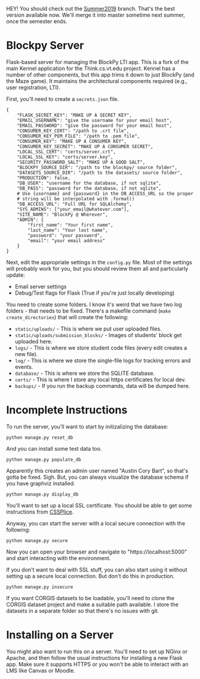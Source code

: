 HEY! You should check out the [Summer2019](https://github.com/blockpy-edu/blockpy-server/tree/Summer2019) branch. That's the best version available now. We'll merge it into master sometime next summer, once the semester ends.

# Blockpy Server 

Flask-based server for managing the BlockPy LTI app. This is a fork of the main Kennel application for the Think.cs.vt.edu project. Kennel has a number of other components, but this app trims it down to just BlockPy (and the Maze game). It maintains the architectural components required (e.g., user registration, LTI). 

First, you'll need to create a `secrets.json` file.

    {
        "FLASK_SECRET_KEY": "MAKE UP A SECRET KEY",
        "EMAIL_USERNAME": "give the username for your email host",
        "EMAIL_PASSWORD": "give the password for your email host",
        "CONSUMER_KEY_CERT": "/path to .crt file",
        "CONSUMER_KEY_PEM_FILE": "/path to .pem file",
        "CONSUMER_KEY": "MAKE UP A CONSUMER KEY",
        "CONSUMER_KEY_SECRET": "MAKE UP A CONSUMER SECRET",
        "LOCAL_SSL_CERT": "certs/server.crt",
        "LOCAL_SSL_KEY": "certs/server.key",
        "SECURITY_PASSWORD_SALT": "MAKE UP A GOOD SALT",
        "BLOCKPY_SOURCE_DIR": "/path to the blockpy/ source folder",
        "DATASETS_SOURCE_DIR": "/path to the datasets/ source folder",
        "PRODUCTION": false,
        "DB_USER": "username for the database, if not sqlite",
        "DB_PASS": "password for the database, if not sqlite",
        # Use {username} and {password} in the DB_ACCESS_URL so the proper
        # string will be interpolated with .format()
        "DB_ACCESS_URL": "Full URL for SQLAlchemy",
        "SYS_ADMINS": ["your_email@whatever.com"],
        "SITE_NAME": "BlockPy @ Wherever",
        "ADMIN": {
            "first_name": "Your first name",
            "last_name": "Your last name",
            "password": "your password",
            "email": "your email address"
        }
    }
    
Next, edit the appropriate settings in the `config.py` file. Most of the settings will probably work for you, but you should review them all and particularly update:

* Email server settings
* Debug/Test flags for Flask (True if you're just locally developing)
    
You need to create some folders. I know it's weird that we have two log folders - that needs to be fixed. There's a makefile command (`make create_directories`) that will create the following:
    
* `static/uploads/` - This is where we put user uploaded files.
* `static/uploads/submission_blocks/` - Images of students' block get uploaded here.
* `logs/` - This is where we store student code files (every edit creates a new file).
* `log/` - This is where we store the single-file logs for tracking errors and events.
* `database/` - This is where we store the SQLITE database.
* `certs/` - This is where I store any local https certificates for local dev.
* `backups/` - If you run the backup commands, data will be dumped here.

# Incomplete Instructions

To run the server, you'll want to start by initizalizing the database:

    python manage.py reset_db
    
And you can install some test data too.

    python manage.py populate_db
    
Apparently this creates an admin user named "Austin Cory Bart", so that's gotta be fixed. Sigh. But, you can always visualize the database schema if you have graphviz installed.

    python manage.py display_db
    
You'll want to set up a local SSL certificate. You should be able to get some instructions from [CSSPlice](http://splice.cs.vt.edu/lti/building-lti-tool#ssl).
    
Anyway, you can start the server with a local secure connection with the following:

    python manage.py secure
    
Now you can open your browser and navigate to "https://localhost:5000" and start interacting with the environment.

If you don't want to deal with SSL stuff, you can also start using it without setting up a secure local connection. But don't do this in production.

    python manage.py insecure
    
If you want CORGIS datasets to be loadable, you'll need to clone the CORGIS dataset project and make a suitable path available. I store the datasets in a separate folder so that there's no issues with git.

Installing on a Server
======================

You might also want to run this on a server. You'll need to set up NGinx or Apache, and then follow the usual instructions for installing a new Flask app. Make sure it supports HTTPS or you won't be able to interact with an LMS like Canvas or Moodle.
